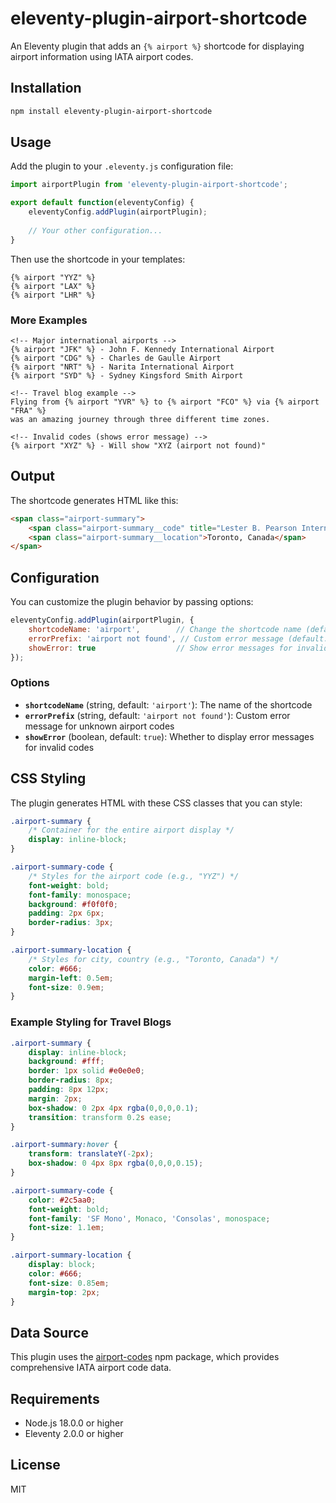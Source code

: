# eleventy-plugin-airport-shortcode

An Eleventy plugin that adds an `{% airport %}` shortcode for displaying airport information using IATA airport codes.

## Installation

```bash
npm install eleventy-plugin-airport-shortcode
```

## Usage

Add the plugin to your `.eleventy.js` configuration file:

```javascript
import airportPlugin from 'eleventy-plugin-airport-shortcode';

export default function(eleventyConfig) {
    eleventyConfig.addPlugin(airportPlugin);
    
    // Your other configuration...
}
```

Then use the shortcode in your templates:

```liquid
{% airport "YYZ" %}
{% airport "LAX" %}
{% airport "LHR" %}
```

### More Examples

```liquid
<!-- Major international airports -->
{% airport "JFK" %} - John F. Kennedy International Airport
{% airport "CDG" %} - Charles de Gaulle Airport
{% airport "NRT" %} - Narita International Airport
{% airport "SYD" %} - Sydney Kingsford Smith Airport

<!-- Travel blog example -->
Flying from {% airport "YVR" %} to {% airport "FCO" %} via {% airport "FRA" %} 
was an amazing journey through three different time zones.

<!-- Invalid codes (shows error message) -->
{% airport "XYZ" %} - Will show "XYZ (airport not found)"
```

## Output

The shortcode generates HTML like this:

```html
<span class="airport-summary">
    <span class="airport-summary__code" title="Lester B. Pearson International Airport">YYZ</span>
    <span class="airport-summary__location">Toronto, Canada</span>
</span>
```

## Configuration

You can customize the plugin behavior by passing options:

```javascript
eleventyConfig.addPlugin(airportPlugin, {
    shortcodeName: 'airport',        // Change the shortcode name (default: 'airport')
    errorPrefix: 'airport not found', // Custom error message (default: 'airport not found')  
    showError: true                  // Show error messages for invalid codes (default: true)
});
```

### Options

- **`shortcodeName`** (string, default: `'airport'`): The name of the shortcode
- **`errorPrefix`** (string, default: `'airport not found'`): Custom error message for unknown airport codes
- **`showError`** (boolean, default: `true`): Whether to display error messages for invalid codes

## CSS Styling

The plugin generates HTML with these CSS classes that you can style:

```css
.airport-summary {
    /* Container for the entire airport display */
    display: inline-block;
}

.airport-summary-code {
    /* Styles for the airport code (e.g., "YYZ") */
    font-weight: bold;
    font-family: monospace;
    background: #f0f0f0;
    padding: 2px 6px;
    border-radius: 3px;
}

.airport-summary-location {
    /* Styles for city, country (e.g., "Toronto, Canada") */
    color: #666;
    margin-left: 0.5em;
    font-size: 0.9em;
}
```

### Example Styling for Travel Blogs

```css
.airport-summary {
    display: inline-block;
    background: #fff;
    border: 1px solid #e0e0e0;
    border-radius: 8px;
    padding: 8px 12px;
    margin: 2px;
    box-shadow: 0 2px 4px rgba(0,0,0,0.1);
    transition: transform 0.2s ease;
}

.airport-summary:hover {
    transform: translateY(-2px);
    box-shadow: 0 4px 8px rgba(0,0,0,0.15);
}

.airport-summary-code {
    color: #2c5aa0;
    font-weight: bold;
    font-family: 'SF Mono', Monaco, 'Consolas', monospace;
    font-size: 1.1em;
}

.airport-summary-location {
    display: block;
    color: #666;
    font-size: 0.85em;
    margin-top: 2px;
}
```

## Data Source

This plugin uses the [airport-codes](https://www.npmjs.com/package/airport-codes) npm package, which provides comprehensive IATA airport code data.

## Requirements

- Node.js 18.0.0 or higher
- Eleventy 2.0.0 or higher

## License

MIT
